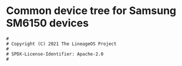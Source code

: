 # Common device tree for Samsung SM6150 devices

```
#
# Copyright (C) 2021 The LineageOS Project
#
# SPDX-License-Identifier: Apache-2.0
#
```

